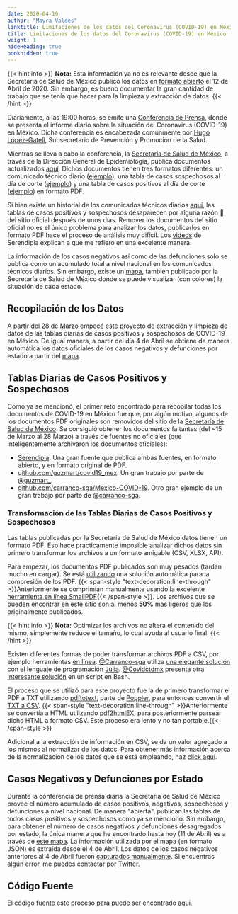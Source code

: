 ```yaml
---
date: 2020-04-19
author: "Mayra Valdes"
linktitle: Limitaciones de los datos del Coronavirus (COVID-19) en México
title: Limitaciones de los datos del Coronavirus (COVID-19) en México
weight: 1
hideHeading: true
bookhidden: true
---
```


{{< hint info >}}
**Nota:** Esta información ya no es relevante desde que la Secretaría de Salud de México publicó los datos en [formato abierto](/datos/datos-abiertos-covid-19/) el 12 de Abril de 2020. Sin embargo, es bueno documentar la gran cantidad de trabajo que se tenía que hacer para la limpieza y extracción de datos.
{{< /hint >}}

Diariamente, a las 19:00 horas, se emite una [Conferencia de Prensa](https://coronavirus.gob.mx/noticias/), donde se presenta el informe diario sobre la situación del Coronavirus (COVID-19) en México. Dicha conferencia es encabezada comúnmente por [Hugo López-Gatell](https://twitter.com/HLGatell), Subsecretario de Prevención y Promoción de la Salud. 

Mientras se lleva a cabo la conferencia, la [Secretaría de Salud de México](https://www.gob.mx/salud), a través de la Dirección General de Epidemiología,  publica documentos actualizados [aquí](https://www.gob.mx/salud/documentos/coronavirus-covid-19-comunicado-tecnico-diario-238449). Dichos documentos tienen tres formatos diferentes: un comunicado técnico diario ([ejemplo](https://www.gob.mx/cms/uploads/attachment/file/546100/Comunicado_Tecnico_Diario_COVID-19_2020.04.09.pdf)), una tabla de casos sospechosos al día de corte ([ejemplo](https://datos.covid19in.mx/tablas-diarias/sospechosos/202004/20200409.pdf)) y una tabla de casos positivos al día de corte ([ejemplo](https://datos.covid19in.mx/tablas-diarias/positivos/202004/20200409.pdf)) en formato PDF. 

Si bien existe un historial de los comunicados técnicos diarios [aquí](https://www.gob.mx/salud/documentos/informacion-internacional-y-nacional-sobre-nuevo-coronavirus-2019-ncov), las tablas de casos positivos y sospechosos desaparecen por alguna razón 🤷 del sitio oficial después de unos días. Remover los documentos del sitio oficial no es el único problema para analizar los datos, publicarlos en formato PDF 
hace el proceso de análisis muy difícil. Los [videos](https://www.youtube.com/watch?v=sDe-8ZZD3mo) de Serendipia explican a que me refiero en una excelente manera. 

La información de los casos negativos así como de las defunciones solo se publica como un acumulado total a nivel nacional en los comunicados técnicos diarios. Sin embargo, existe un [mapa](https://covid19.sinave.gob.mx/), también publicado por la Secretaría de Salud de México donde se puede visualizar (con colores) la situación de cada estado.

## Recopilación de los Datos
A partir del [28 de Marzo](https://github.com/mayrop/covid19in-mx/commit/d472d10cc7a7fad9b11099af8d5ee4f7dc07037c) empecé este proyecto de extracción y limpieza de datos de las tablas diarias de casos positivos y sospechosos de COVID-19 en México. De igual manera, a partir del día 4 de Abril se obtiene de manera automática los datos oficiales de los casos negativos y defunciones por estado a partir del [mapa](https://covid19.sinave.gob.mx/). 

## Tablas Diarias de Casos Positivos y Sospechosos 
Como ya se mencionó, el primer reto encontrado para recopilar todas los documentos de COVID-19 en México fue que, por algún motivo, algunos de los documentos PDF originales son removidos del sitio de la [Secretaría de Salud de México](https://www.gob.mx/salud/documentos/coronavirus-covid-19-comunicado-tecnico-diario-238449). Se consiguió obtener los documentos faltantes (del ~15 de Marzo al 28 Marzo) a través de fuentes no oficiales (que inteligentemente archivaron los documentos oficiales):
* [Serendipia](https://serendipia.digital/2020/03/datos-abiertos-sobre-casos-de-coronavirus-covid-19-en-mexico/). Una gran fuente que publica ambas fuentes, en formato abierto, y en formato original de PDF.
* [github.com/guzmart/covid19_mex](https://github.com/guzmart/covid19_mex). Un gran trabajo por parte de [@guzmart_](https://twitter.com/guzmart_).
* [github.com/carranco-sga/Mexico-COVID-19](https://github.com/carranco-sga/Mexico-COVID-19). Otro gran ejemplo de un gran trabajo por parte de [@carranco-sga](https://github.com/carranco-sga).

### Transformación de las Tablas Diarias de Casos Positivos y Sospechosos 
Las tablas publicadas por la Secretaría de Salud de México datos tienen un formato PDF. Eso hace practicamente imposible analizar dichos datos sin primero transformar los archivos a un formato amigable (CSV, XLSX, API).

Para empezar, los documentos PDF publicados son muy pesados (tardan mucho en cargar). Se está [utilizando](https://github.com/mayrop/datos-covid19in-mx/blob/master/scripts/processing/compress.sh#L23) una solución automática para la compresión de los PDF. {{< span-style "text-decoration:line-through" >}}Anteriormente se comprimían manualmente usando la excelente <a href="https://smallpdf.com/compress-pdf" target="_blank">herramienta en línea SmallPDF</a>{{< /span-style >}}. Los archivos que se pueden encontrar en este sitio son al menos **50%** mas ligeros que los originalmente publicados. 

{{< hint info >}}
**Nota:** Optimizar los archivos no altera el contenido del mismo, simplemente reduce el tamaño, lo cual ayuda al usuario final.
{{< /hint >}}

Existen diferentes formas de poder transformar archivos PDF a CSV, por ejemplo herramientas [en línea](https://convertio.co/pdf-csv/). [@Carranco-sga](https://github.com/carranco-sga) utiliza [una elegante solución](https://github.com/carranco-sga/Mexico-COVID-19/blob/master/Scraping/pdf_scraping.jl#L7) con el lenguaje de programación [Julia](https://julialang.org/). [@Covidctdmx](https://github.com/covidctdmx) presenta otra [interesante solución](https://github.com/covidctdmx/covid_ctd_mx/blob/master/covid_ctd_mx.sh#L166) en un script en Bash.

El proceso que se utilizó para este proyecto fue la de primero transformar el PDF a TXT utilizando [pdftotext](https://en.wikipedia.org/wiki/Pdftotext), parte de [Poppler](https://poppler.freedesktop.org/), para entonces convertir el [TXT a CSV](https://github.com/mayrop/datos-covid19in-mx/blob/master/scripts/processing/parse_pdf.py). {{< span-style "text-decoration:line-through" >}}Anteriormente se convertía a HTML utilizando <a href="https://github.com/pdf2htmlEX/pdf2htmlEX" target="_blank">pdf2htmlEX</a>, para posteriormente parsear dicho HTML a formato CSV. Este proceso era lento y no tan portable.{{< /span-style >}}

Adicional a la extracción de información en CSV, se da un valor agregado a los mismos al normalizar de los datos. Para obtener más información acerca de la normalización de los datos que se está empleando, haz [click aquí](/datos/comunicado-tecnico-diario/normalizacion/).

## Casos Negativos y Defunciones por Estado
Durante la conferencia de prensa diaria la Secretaría de Salud de México provee el número acumulado de casos positivos, negativos, sospechosos y defunciones a nivel nacional. 
De manera "abierta", publican las tablas de todos casos positivos y sospechosos como ya se mencionó. Sin embargo, para obtener el número de casos negativos y defunciones desagregados por estado, la única manera que he encontrado hasta hoy (11 de Abril) es a través de [este mapa](https://covid19.sinave.gob.mx/). La información utilizada por el mapa (en formato JSON) es extraída desde el 4 de Abril. Los datos de los casos negativos anteriores al 4 de Abril fueron [capturados manualmente](https://github.com/mayrop/datos-covid19in-mx/blob/master/scripts/analysis/bak/totales.csv). Si encuentras algún error, me puedes contactar por [Twitter](htttps://twitter.com/@mayrop).  

## Código Fuente
El código fuente este proceso para puede ser encontrado [aquí](https://github.com/mayrop/datos-covid19in-mx/).

